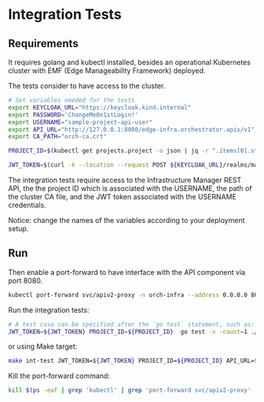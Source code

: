 # Integration Tests

## Requirements

It requires golang and kubectl installed, besides an operational Kubernetes cluster
with EMF (Edge Manageability Framework) deployed.

The tests consider to have access to the cluster.

```bash
# Set variables needed for the tests
export KEYCLOAK_URL="https://keycloak.kind.internal"
export PASSWORD='ChangeMeOn1stLogin!'
export USERNAME="sample-project-api-user"
export API_URL="http://127.0.0.1:8080/edge-infra.orchestrator.apis/v1"
export CA_PATH="orch-ca.crt"

PROJECT_ID=$(kubectl get projects.project -o json | jq -r ".items[0].status.projectStatus.uID")

JWT_TOKEN=$(curl -k --location --request POST ${KEYCLOAK_URL}/realms/master/protocol/openid-connect/token --header 'Content-Type: application/x-www-form-urlencoded' --data-urlencode 'grant_type=password' --data-urlencode 'client_id=system-client' --data-urlencode username=${USERNAME} --data-urlencode password=${PASSWORD} --data-urlencode 'scope=openid profile email groups' | jq -r '.access_token')
```

The integration tests require access to the Infrastructure Manager REST API,
the the project ID which is associated with the USERNAME,
the path of the cluster CA file, and the JWT token associated with the USERNAME credentials.

Notice: change the names of the variables according to your deployment setup.

## Run

Then enable a port-forward to have interface with the API component via port 8080.

```bash
kubectl port-forward svc/apiv2-proxy -n orch-infra --address 0.0.0.0 8080:8080 &
```

Run the integration tests:

```bash
# A test case can be specified after the `go test` statement, such as: -run TestHostCustom
JWT_TOKEN=${JWT_TOKEN} PROJECT_ID=${PROJECT_ID}  go test -v -count=1 ./test/client/ -apiurl=${API_URL} -caPath=${CA_PATH} 
```

or using Make target:

```bash
make int-test JWT_TOKEN=${JWT_TOKEN} PROJECT_ID=${PROJECT_ID} API_URL=${API_URL} CA_PATH=${CA_PATH}
```

Kill the port-forward command:

```bash
kill $(ps -eaf | grep 'kubectl' | grep 'port-forward svc/apiv2-proxy' | awk '{print $2}')
```
